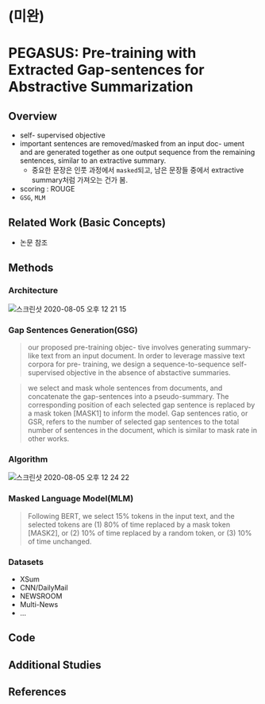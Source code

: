 # (미완)

# PEGASUS: Pre-training with Extracted Gap-sentences for Abstractive Summarization

## Overview

- self- supervised objective
- important sentences are removed/masked from an input doc- ument and are generated together as one output sequence from the remaining sentences, similar to an extractive summary.
    - 중요한 문장은 인풋 과정에서 `masked`되고, 남은 문장들 중에서 extractive summary처럼 가져오는 건가 봄.
- scoring : ROUGE
- `GSG`, `MLM`


## Related Work (Basic Concepts)

- 논문 참조


## Methods

### Architecture

![스크린샷 2020-08-05 오후 12 21 15](https://user-images.githubusercontent.com/48315997/89368717-2b5dab00-d717-11ea-9500-dff52b43c1ad.png)



### Gap Sentences Generation(GSG)

> our proposed pre-training objec- tive involves generating summary-like text from an input document. In order to leverage massive text corpora for pre- training, we design a sequence-to-sequence self-supervised objective in the absence of abstactive summaries.

> we select and mask whole sentences from documents, and concatenate the gap-sentences into a pseudo-summary. The corresponding position of each selected gap sentence is replaced by a mask token [MASK1] to inform the model. Gap sentences ratio, or GSR, refers to the number of selected gap sentences to the total number of sentences in the document, which is similar to mask rate in other works.

### Algorithm

![스크린샷 2020-08-05 오후 12 24 22](https://user-images.githubusercontent.com/48315997/89368734-357fa980-d717-11ea-9c8a-2cdc2794e532.png)


### Masked Language Model(MLM)

> Following BERT, we select 15% tokens in the input text, and the selected tokens are (1) 80% of time replaced by a mask token [MASK2], or (2) 10% of time replaced by a random token, or (3) 10% of time unchanged.


### Datasets

- XSum
- CNN/DailyMail
- NEWSROOM
- Multi-News
- ...

## Code

## Additional Studies

## References
